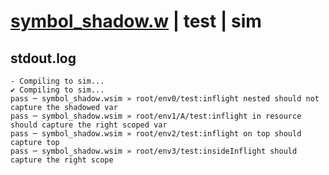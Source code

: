 # [symbol_shadow.w](../../../../examples/tests/valid/symbol_shadow.w) | test | sim

## stdout.log
```log
- Compiling to sim...
✔ Compiling to sim...
pass ─ symbol_shadow.wsim » root/env0/test:inflight nested should not capture the shadowed var       
pass ─ symbol_shadow.wsim » root/env1/A/test:inflight in resource should capture the right scoped var
pass ─ symbol_shadow.wsim » root/env2/test:inflight on top should capture top                        
pass ─ symbol_shadow.wsim » root/env3/test:insideInflight should capture the right scope             
```

